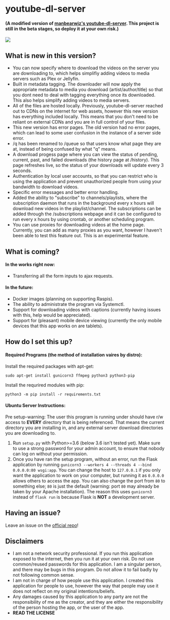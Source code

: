# youtube-dl-server

#### (A modified version of [manbearwiz's youtube-dl-server](https://github.com/manbearwiz/youtube-dl-server). This project is still in the beta stages, so deploy it at your own risk.)

![](https://i.imgur.com/oWHtkp1.png?raw=true)

## What is new in this version?

- You can now specify where to download the videos on the server you are downloading to, which helps simplifiy adding videos to media servers such as Plex or Jellyfin.
- Built in metadata tagging. The downloader will now apply the appropriate metadata to media you download (artist/author/title) so that you dont need to deal with tagging everything once its downloaded. This also helps simplify adding videos to media servers.
- All of the files are hosted locally. Previously, youtube-dl-server reached out to CDNs on the internet for web assets, however this new version has everything included locally. This means that you don't need to be reliant on external CDNs and you are in full control of your files.
- This new version has error pages. The old version had no error pages, which can lead to some user confusion in the instance of a server side error.
- /q has been renamed to /queue so that users know what page they are at, instead of being confused by what "q" means.
- A download progess page where you can view the status of pending, current, past, and failed downloads (the history page at /history). This page refreshes live, so the status of your downloads will update every 3 seconds.
- Authentication by local user accounts, so that you can restrict who is using the application and prevent unauthorized people from using your bandwidth to download videos.
- Specific error messages and better error handling.
- Added the ability to "subscribe" to channels/playlists, where the subscription daemon that runs in the background every x hours will download new videos in the playlist/channel. The subscriptions can be added through the /subscriptions webpage and it can be configured to run every x hours by using crontab, or another scheduling program.
- You can use proxies for downloading videos at the home page. Currently, you can add as many proxies as you want, however I haven't been able to test this feature out. This is an experimental feature.

## What is coming?

#### In the works right now:

- Transferring all the form inputs to ajax requests.

#### In the future:

- Docker images (planning on supporting Raspis).
- The ability to administrate the program via Systemctl.
- Support for downloading videos with captions (currently having issues with this, help would be appreciated).
- Support for (pleasant) mobile device viewing (currently the only mobile devices that this app works on are tablets).

## How do I set this up?

#### Required Programs (the method of installation vaires by distro):

Install the required packages with apt-get:

`sudo apt-get install gunicorn3 ffmpeg python3 python3-pip`

Install the requrired modules with pip:

`python3 -m pip install -r requirements.txt`

#### Ubuntu Server Instructions:

Pre setup-warning: The user this program is running under should have r/w access to **EVERY** directory that is being referenced. That means the current directory you are installing in, and any external server download directories you are downloading to.

1. Run `setup.py` with Python>=3.6 (below 3.6 isn't tested yet). Make sure to use a strong password for your admin account, to ensure that nobody can log on without your permission.
2. Once you have ran the setup program, without an error, run the Flask application by running `gunicorn3 --workers 4 --threads 4 --bind 0.0.0.0:80 wsgi:app`. You can change the host to `127.0.0.1` if you only want the application to work on your computer, but running it as `0.0.0.0` allows others to access the app. You can also change the port from `80` to something else; `80` is just the default (warning: port `80` may already be taken by your Apache installation). The reason this uses `gunicorn3` instead of `flask run` is because Flask is **NOT** a development server.

## Having an issue?

Leave an issue on the [official repo](https://github.com/katznboyz1/youtube-dl-server)!

## Disclaimers

- I am not a network security professional. If you run this application exposed to the internet, then you run it at your own risk. Do not use common/reused passwords for this application. I am a singular person, and there may be bugs in this program. Do not allow it to fail badly by not following common sense.
- I am not in charge of how people use this application. I created this application for people to use, however the way that people may use it does not reflect on my original intentions/beliefs.
- Any damages caused by this application to any party are not the responsibility of me as the creator, and they are either the responsibility of the person hosting the app, or the user of the app.
- **READ THE LICENSE**